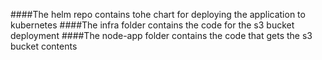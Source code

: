 ####The helm repo contains tohe chart for deploying the application to kubernetes
####The infra folder contains the code for the s3 bucket deployment 
####The node-app folder contains the code that gets the s3 bucket contents






